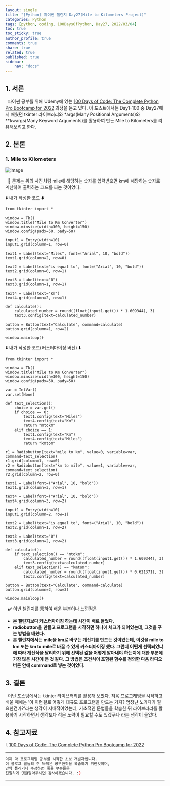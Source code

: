 ```yaml
---
layout: single
title: "[Python] 파이썬 챌린지 Day27(Mile to Kilometers Project)"
categories: Python
tags: [python, coding, 100DaysOfPython, Day27, 2022/03/04]
toc: true
toc_sticky: true
author_profile: true
comments: true
share: true
related: true
published: true
sidebar: 
    nav: "docs"
---
```


## 1. 서론

&nbsp;&nbsp;파이썬 공부를 위해 Udemy에 있는 [100 Days of Code: The Complete Python Pro Bootcamp for 2022](https://www.udemy.com/course/100-days-of-code/) 과정을 듣고 있다. 이 포스트에서는 Day1-100 중 Day27에서 배웠던 tkinter 라이브러리와 *args(Many Positional Arguments)와 **kwargs(Many Keyword Arguments)를 활용하여 만든 Mile to Kilometers를 리뷰해보려고 한다.

## 2. 본론

### 1. Mile to Kilometers

![image](https://user-images.githubusercontent.com/97603503/156696460-0e9359a3-494e-4740-bb1a-e47b5a14cb90.png)

&nbsp;&nbsp;🤔 문제는 위의 사진처럼 mile에 해당하는 숫자를 입력받으면 km에 해당하는 숫자로 계산하여 출력하는 코드를 짜는 것이었다.

⬇️ 내가 작성한 코드 ⬇️

```
from tkinter import *

window = Tk()
window.title("Mile to Km Converter")
window.minsize(width=300, height=150)
window.config(padx=50, pady=50)

input1 = Entry(width=10)
input1.grid(column=1, row=0)

text1 = Label(text="Miles", font=("Arial", 10, "bold"))
text1.grid(column=2, row=0)

text2 = Label(text="is equal to", font=("Arial", 10, "bold"))
text2.grid(column=0, row=1)
    
text3 = Label(text="0")
text3.grid(column=1, row=1)

text4 = Label(text="Km")
text4.grid(column=2, row=1)

def calculate():
    calculated_number = round((float(input1.get()) * 1.609344), 3)
    text3.config(text=calculated_number)

button = Button(text="Calculate", command=calculate)
button.grid(column=1, row=2)

window.mainloop()
```  

⬇️ 내가 작성한 코드(커스터마이징 버전) ⬇️

```
from tkinter import *

window = Tk()
window.title("Mile to Km Converter")
window.minsize(width=300, height=150)
window.config(padx=50, pady=50)

var = IntVar()
var.set(None)

def text_selection():
    choice = var.get()
    if choice == 0:
        text1.config(text="Miles")
        text4.config(text="Km")
        return "mtokm"
    elif choice == 1:
        text1.config(text="Km")
        text4.config(text="Miles")
        return "kmtom"

r1 = Radiobutton(text="mile to km", value=0, variable=var, command=text_selection)
r1.grid(column=1, row=0)
r2 = Radiobutton(text="km to mile", value=1, variable=var, command=text_selection)
r2.grid(column=2, row=0)

text1 = Label(font=("Arial", 10, "bold"))
text1.grid(column=3, row=1)

text4 = Label(font=("Arial", 10, "bold"))
text4.grid(column=3, row=2)
    
input1 = Entry(width=10)
input1.grid(column=2, row=1)

text2 = Label(text="is equal to", font=("Arial", 10, "bold"))
text2.grid(column=1, row=2)
    
text3 = Label(text="0")
text3.grid(column=2, row=2)

def calculate():
    if text_selection() == "mtokm":
        calculated_number = round((float(input1.get()) * 1.609344), 3)
        text3.config(text=calculated_number)
    elif text_selection() == "kmtom":
        calculated_number = round((float(input1.get()) * 0.621371), 3)
        text3.config(text=calculated_number)
        
button = Button(text="Calculate", command=calculate)
button.grid(column=2, row=3)

window.mainloop()
```


&nbsp;&nbsp;✔️ 이번 챌린지를 통하여 배운 부분이나 느낀점은
- <b>본 챌린지보다 커스터마이징 하는데 시간이 배로 들었다.</b>
- <b>radiobutton을 만들고 프로그램을 시작하면 하나에 체크가 되어있는데, 그것을 푸는 방법을 배웠다.</b>
- <b>본 챌린지에서는 mile을 km로 바꾸는 계산기를 만드는 것이었는데, 이것을 mile to km 또는 km to mile로 바꿀 수 있게 커스터마이징 했다. 그런데 어떤게 선택되었냐에 따라 계산식을 달리하기 위해 선택된 값을 어떻게 알아내야 하는지에 대한 부분에 가장 많은 시간이 든 것 같다. 그 방법은 조건식이 포함된 함수를 정의한 다음 라디오 버튼 안에 command로 넣는 것이었다.</b>
  
## 3. 결론

&nbsp;&nbsp;이번 포스팅에서는 tkinter 라이브러리를 활용해 보았다. 처음 프로그래밍을 시작하고 배울 때에는 '아 이런걸로 어떻게 대규모 프로그램을 만드는 거지? 엄청난 노가다가 필요한건가?'라는 생각이 지배적이었는데, 기초적인 문법들을 학습한 뒤 라이브러리를 활용하기 시작하면서 생각보다 적은 노력이 필요할 수도 있겠구나 라는 생각이 들었다.

## 4. 참고자료

Ⅰ. [100 Days of Code: The Complete Python Pro Bootcamp for 2022](https://www.udemy.com/course/100-days-of-code/)

---

```bash
이제 막 프로그래밍 공부를 시작한 초보 개발자입니다.
이 블로그 글들의 주 목적은 공부한것을 복습하기 위한것이며, 
만약 틀리거나 수정하면 좋을 부분들은
친절하게 댓글달아주시면 감사하겠습니다. :)
```

---